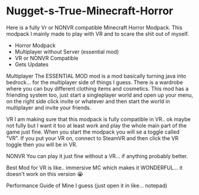 # Nugget-s-True-Minecraft-Horror
Here is a fully Vr or NONVR compatible Minecraft Horror Modpack. This modpack I mainly made to play with VR and to scare the shit out of myself.

- Horror Modpack
- Multiplayer without Server (essential mod)
- VR or NONVR Compatible
- Gets Updates

Multiplayer
The ESSENTIAL MOD mod is a mod basically turning java into bedrock... for the multiplayer side of things I guess. There is a wardrobe where you can buy different clothing items and cosmetics. This mod has a friending system too, just start a singleplayer world and open up your menu, on the right side click invite or whatever and then start the world in multiplayer and invite your friends.

VR
I am making sure that this modpack is fully compatible in VR.. ok maybe not fully but I want it too at least work and play the whole main part of the game just fine. When you start the modpack you will se a toggle called "VR". If you put your VR on, connect to SteamVR and then click the VR toggle then you will be in VR.

NONVR
You can play it just fine without a VR... if anything probably better.

Best Mod for VR is like.. immersive MC which makes it WONDERFUL... it doesn't work on this version 😭

Performance Guide of Mine I guess
(just open it in like... notepad)
